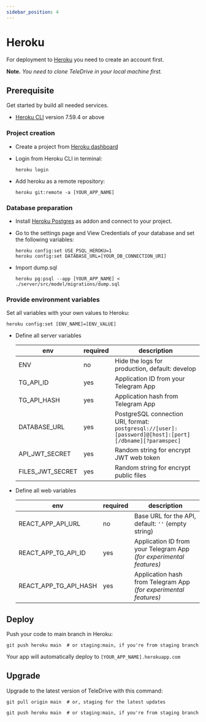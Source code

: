 ```yaml
---
sidebar_position: 4
---
```


# Heroku

For deployment to [Heroku](https://heroku.com/) you need to create an account first.

**Note.** *You need to clone TeleDrive in your local machine first.*

## Prerequisite

Get started by build all needed services.

- [Heroku CLI](https://devcenter.heroku.com/articles/heroku-cli) version 7.59.4 or above

### Project creation

- Create a project from [Heroku dashboard](https://dashboard.heroku.com/apps)
- Login from Heroku CLI in terminal:

  ```shell
  heroku login
  ```
- Add heroku as a remote repository:

  ```shell
  heroku git:remote -a [YOUR_APP_NAME]
  ```

### Database preparation

- Install [Heroku Postgres](https://elements.heroku.com/addons/heroku-postgresql) as addon and connect to your project.
- Go to the settings page and View Credentials of your database and set the following variables:

  ```shell
  heroku config:set USE_PSQL_HEROKU=1
  heroku config:set DATABASE_URL=[YOUR_DB_CONNECTION_URI]
  ```

- Import dump.sql

  ```shell
  heroku pg:psql --app [YOUR_APP_NAME] < ./server/src/model/migrations/dump.sql
  ```

### Provide environment variables

Set all variables with your own values to Heroku:

```shell
heroku config:set [ENV_NAME]=[ENV_VALUE]
```

- Define all server variables

  | env                    | required | description                                           |
  | ---------------------- | -------- | ----------------------------------------------------- |
  | ENV                    | no       | Hide the logs for production, default: develop        |
  | TG_API_ID              | yes      | Application ID from your Telegram App                 |
  | TG_API_HASH            | yes      | Application hash from Telegram App                    |
  | DATABASE_URL           | yes      | PostgreSQL connection URI, format: `postgresql://[user]:[password]@[host]:[port][/dbname][?paramspec]` |
  | API_JWT_SECRET         | yes      | Random string for encrypt JWT web token               |
  | FILES_JWT_SECRET       | yes      | Random string for encrypt public files                |

- Define all web variables

  | env                   | required | description                                                       |
  | --------------------- | -------- | ----------------------------------------------------------------- |
  | REACT_APP_API_URL     | no       | Base URL for the API, default: `''` (empty string)                |
  | REACT_APP_TG_API_ID   | yes      | Application ID from your Telegram App *(for experimental features)* |
  | REACT_APP_TG_API_HASH | yes      | Application hash from Telegram App  *(for experimental features)*   |

## Deploy

Push your code to main branch in Heroku:

```shell
git push heroku main  # or staging:main, if you're from staging branch
```

Your app will automatically deploy to `[YOUR_APP_NAME].herokuapp.com`

## Upgrade

Upgrade to the latest version of TeleDrive with this command:

```shell
git pull origin main  # or, staging for the latest updates

git push heroku main  # or staging:main, if you're from staging branch
```